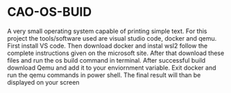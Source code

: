 # CAO-OS-BUID
A very small operating system capable of printing simple text. 
For this project the tools/software used are visual studio code, docker and qemu.
First install VS code. Then download docker and instal wsl2 follow the complete instructions given on the microsoft site.
After that download these files and run the os build command in terminal. After successful build download Qemu and add it to your enviornment variable.
Exit docker and run the qemu commands in power shell. The final result will than be displayed on your screen
